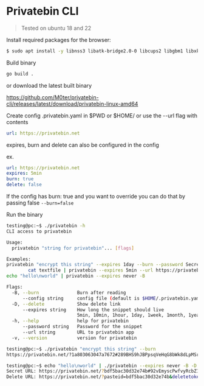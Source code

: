 # Privatebin CLI

> Tested on ubuntu 18 and 22

Install required packages for the browser:

```bash
$ sudo apt install -y libnss3 libatk-bridge2.0-0 libcups2 libgbm1 libxkbcommon-x11-0 libpango-1.0-0 libcairo2 libasound2
```

Build binary

```bash
go build .
```

or download the latest built binary

https://github.com/M0ter/privatebin-cli/releases/latest/download/privatebin-linux-amd64

Create config .privatebin.yaml in $PWD or $HOME/ or use the --url flag with contents

```yaml
url: https://privatebin.net
```

expires, burn and delete can also be configured in the config

ex.
```yaml
url: https://privatebin.net
expires: 5min
burn: true
delete: false
```

If the config has burn: true and you want to override you can do that by passing false `--burn=false`

Run the binary
```bash
testing@pc:~$ ./privatebin -h
CLI access to privatebin

Usage:
  privatebin "string for privatebin"... [flags]

Examples:
privatebin "encrypt this string" --expires 1day --burn --password Secret
        cat textfile | privatebin --expires 5min --url https://privatebin.net
echo "hello\nworld" | privatebin --expires never -B

Flags:
  -B, --burn              Burn after reading
      --config string     config file (default is $HOME/.privatebin.yaml or $PWD/.privatebin.yaml)
  -D, --delete            Show delete link
      --expires string    How long the snippet should live
                          5min, 10min, 1hour, 1day, 1week, 1month, 1year, never (default "5min")
  -h, --help              help for privatebin
      --password string   Password for the snippet
      --url string        URL to privatebin app
  -v, --version           version for privatebin
```

```bash
testing@pc:~$ ./privatebin "encrypt this string" --burn
https://privatebin.net/?1a803063047a7672#289BHS9hJBPpsqVeHqG8bWk8dLpMSreAcx9QGKQb5Gox
```

```bash
testing@pc:~$ echo "hello\nworld" | ./privatebin --expires never -B -D
Secret URL: https://privatebin.net/?bdf5bac30d32e74b#92vEmyscPwfvyRcbZ1eRxf2mZ1HKdhWdm4Q7iWNEnU3s
Delete URL: https://privatebin.net/?pasteid=bdf5bac30d32e74b&deletetoken=2aaeee6ccd4d54e57e86483c6e3d02fcd1430078bdce2249089f62bb411bfb69
```
